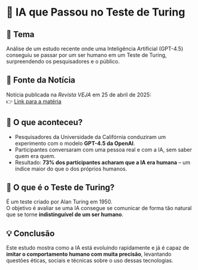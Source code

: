 # 🧠 IA que Passou no Teste de Turing
## 📌 Tema
Análise de um estudo recente onde uma Inteligência Artificial (GPT-4.5) conseguiu se passar por um ser humano em um Teste de Turing, surpreendendo os pesquisadores e o público.

## 📄 Fonte da Notícia
Notícia publicada na *Revista VEJA* em 25 de abril de 2025:  
👉 [Link para a matéria](https://veja.abril.com.br/tecnologia/ia-se-passou-por-humano-no-teste-de-turing-o-que-isso-significa/)

## 🧪 O que aconteceu?
- Pesquisadores da Universidade da Califórnia conduziram um experimento com o modelo **GPT-4.5 da OpenAI**.
- Participantes conversaram com uma pessoa real e com a IA, sem saber quem era quem.
- Resultado: **73% dos participantes acharam que a IA era humana** – um índice maior do que o dos próprios humanos.

## 🤖 O que é o Teste de Turing?
É um teste criado por Alan Turing em 1950.  
O objetivo é avaliar se uma IA consegue se comunicar de forma tão natural que se torne **indistinguível de um ser humano**.

## 💡 Conclusão
Este estudo mostra como a IA está evoluindo rapidamente e já é capaz de **imitar o comportamento humano com muita precisão**, levantando questões éticas, sociais e técnicas sobre o uso dessas tecnologias.
